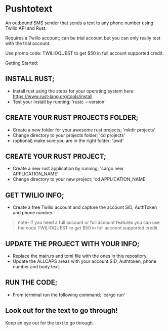 # Pushtotext
An outbound SMS sender that sends a text to any phone number using Twilio API and Rust.

Requires a Twilio account; can be trial account but you can only really test with the trial account.

Use promo code: TWILIOQUEST to get $50 in full account supported credit.


Getting Started:

## INSTALL RUST;
- Install rust using the steps for your operating system here: https://www.rust-lang.org/tools/install
- Test your install by running; 'rustc --version'

## CREATE YOUR RUST PROJECTS FOLDER;
- Create a new folder for your awesome rust projects; 'mkdir projects'
- Change directory to your projects folder; 'cd projects'
- (optional) make sure you are in the right folder; 'pwd'

## CREATE YOUR RUST PROJECT;
- Create a new rust application by running; 'cargo new APPLICATION_NAME'
- Change directory to your new project; 'cd APPLICATION_NAME'

## GET TWILIO INFO;
- Create a free Twilio account and capture the account SID, AuthToken and phone number.
> note- if you need a full account or full account features you can use the code TWILIOQUEST to get $50 in full account supported credit.

## UPDATE THE PROJECT WITH YOUR INFO;
- Replace the main.rs and toml file with the ones in this repository.
- Update the ALLCAPS areas with your account SID, Authtoken, phone number and body text.

## RUN THE CODE;
- From terminal run the following command; 'cargo run'

## Look out for the text to go through!
Keep an eye out for the text to go through.






